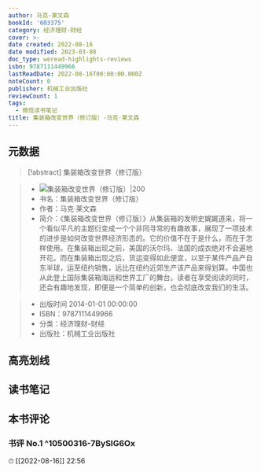 ```yaml
---
author: 马克·莱文森
bookId: '603375'
category: 经济理财-财经
cover: >-
date created: 2022-08-16
date modified: 2023-03-08
doc_type: weread-highlights-reviews
isbn: 9787111449966
lastReadDate: 2022-08-16T00:00:00.000Z
noteCount: 0
publisher: 机械工业出版社
reviewCount: 1
tags:
  - 微信读书笔记
title: 集装箱改变世界（修订版）-马克·莱文森
---
```


## 元数据

>[!abstract] 集装箱改变世界（修订版）

> - ![集装箱改变世界（修订版）|200](https://wfqqreader-1252317822.image.myqcloud.com/cover/375/603375/t7_603375.jpg)
> - 书名：集装箱改变世界（修订版）
> - 作者：马克·莱文森
> - 简介：《集装箱改变世界（修订版）》从集装箱的发明史娓娓道来，将一个看似平凡的主题衍变成一个个非同寻常的有趣故事，展现了一项技术的进步是如何改变世界经济形态的。它的价值不在于是什么，而在于怎样使用。在集装箱出现之前，美国的沃尔玛、法国的成衣绝对不会遍地开花。而在集装箱出现之后，货运变得如此便宜，以至于某件产品产自东半球，运至纽约销售，远比在纽约近郊生产该产品来得划算。中国也从此登上国际集装箱海运和世界工厂的舞台。读者在享受阅读的同时，还会有趣地发现，即便是一个简单的创新，也会彻底改变我们的生活。

> - 出版时间 2014-01-01 00:00:00
> - ISBN：9787111449966
> - 分类：经济理财-财经
> - 出版社：机械工业出版社

## 高亮划线

## 读书笔记

## 本书评论

### 书评 No.1 ^10500316-7BySIG6Ox

⏱ [[2022-08-16]] 22:56
